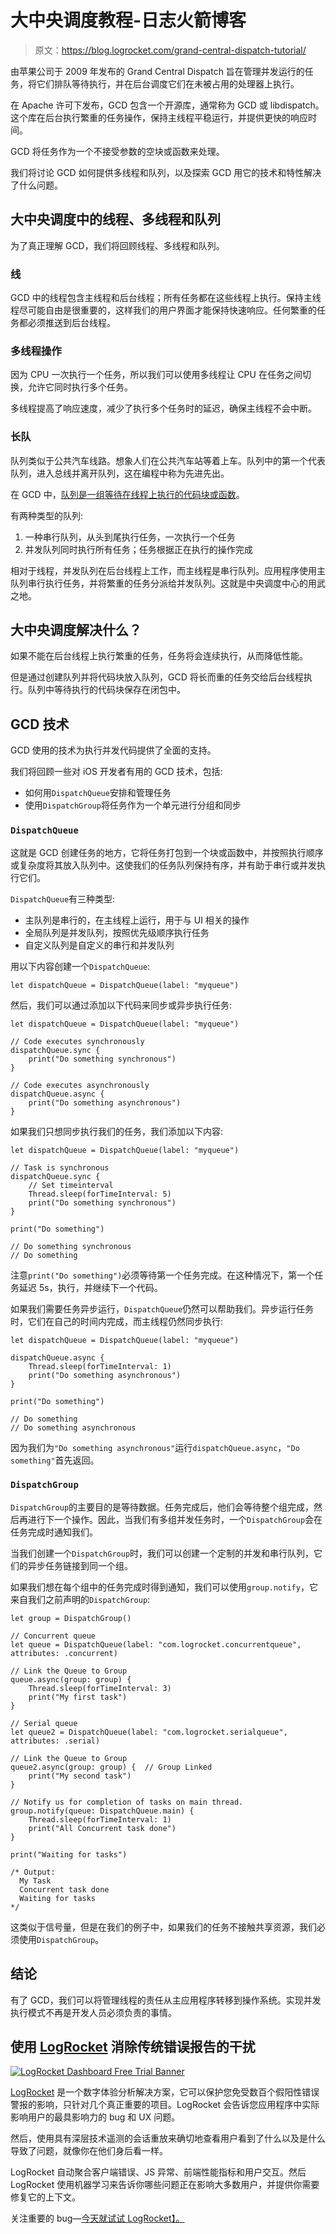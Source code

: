 # 大中央调度教程-日志火箭博客

> 原文：<https://blog.logrocket.com/grand-central-dispatch-tutorial/>

由苹果公司于 2009 年发布的 Grand Central Dispatch 旨在管理并发运行的任务，将它们排队等待执行，并在后台调度它们在未被占用的处理器上执行。

在 Apache 许可下发布，GCD 包含一个开源库，通常称为 GCD 或 libdispatch。这个库在后台执行繁重的任务操作，保持主线程平稳运行，并提供更快的响应时间。

GCD 将任务作为一个不接受参数的空块或函数来处理。

我们将讨论 GCD 如何提供多线程和队列，以及探索 GCD 用它的技术和特性解决了什么问题。

## 大中央调度中的线程、多线程和队列

为了真正理解 GCD，我们将回顾线程、多线程和队列。

### 线

GCD 中的线程包含主线程和后台线程；所有任务都在这些线程上执行。保持主线程尽可能自由是很重要的，这样我们的用户界面才能保持快速响应。任何繁重的任务都必须推送到后台线程。

### 多线程操作

因为 CPU 一次执行一个任务，所以我们可以使用多线程让 CPU 在任务之间切换，允许它同时执行多个任务。

多线程提高了响应速度，减少了执行多个任务时的延迟，确保主线程不会中断。

### 长队

队列类似于公共汽车线路。想象人们在公共汽车站等着上车。队列中的第一个代表队列，进入总线并离开队列，这在编程中称为先进先出。

在 GCD 中，[队列是一组等待在线程上执行的代码块或函数](https://blog.logrocket.com/know-your-javascript-data-structures/#Queue)。

有两种类型的队列:

1.  一种串行队列，从头到尾执行任务，一次执行一个任务
2.  并发队列同时执行所有任务；任务根据正在执行的操作完成

相对于线程，并发队列在后台线程上工作，而主线程是串行队列。应用程序使用主队列串行执行任务，并将繁重的任务分派给并发队列。这就是中央调度中心的用武之地。

## 大中央调度解决什么？

如果不能在后台线程上执行繁重的任务，任务将会连续执行，从而降低性能。

但是通过创建队列并将代码块放入队列，GCD 将长而重的任务交给后台线程执行。队列中等待执行的代码块保存在闭包中。

## GCD 技术

GCD 使用的技术为执行并发代码提供了全面的支持。

我们将回顾一些对 iOS 开发者有用的 GCD 技术，包括:

*   如何用`DispatchQueue`安排和管理任务
*   使用`DispatchGroup`将任务作为一个单元进行分组和同步

### `DispatchQueue`

这就是 GCD 创建任务的地方，它将任务打包到一个块或函数中，并按照执行顺序或复杂度将其放入队列中。这使我们的任务队列保持有序，并有助于串行或并发执行它们。

`DispatchQueue`有三种类型:

*   主队列是串行的，在主线程上运行，用于与 UI 相关的操作
*   全局队列是并发队列，按照优先级顺序执行任务
*   自定义队列是自定义的串行和并发队列

用以下内容创建一个`DispatchQueue`:

```
let dispatchQueue = DispatchQueue(label: "myqueue")

```

然后，我们可以通过添加以下代码来同步或异步执行任务:

```
let dispatchQueue = DispatchQueue(label: "myqueue")

// Code executes synchronously
dispatchQueue.sync {
    print("Do something synchronous")
}

// Code executes asynchronously
dispatchQueue.async {
    print("Do something asynchronous")
}

```

如果我们只想同步执行我们的任务，我们添加以下内容:

```
let dispatchQueue = DispatchQueue(label: "myqueue")

// Task is synchronous
dispatchQueue.sync {
    // Set timeinterval
    Thread.sleep(forTimeInterval: 5)
    print("Do something synchronous")
}

print("Do something")

// Do something synchronous
// Do something

```

注意`print("Do something")`必须等待第一个任务完成。在这种情况下，第一个任务延迟 5s，执行，并继续下一个代码。

如果我们需要任务异步运行，`DispatchQueue`仍然可以帮助我们。异步运行任务时，它们在自己的时间内完成，而主线程仍然同步执行:

```
let dispatchQueue = DispatchQueue(label: "myqueue")

dispatchQueue.async {
    Thread.sleep(forTimeInterval: 1)
    print("Do something asynchronous")
}

print("Do something")

// Do something
// Do something asynchronous

```

因为我们为`"Do something asynchronous"`运行`dispatchQueue.async`，`"Do something"`首先返回。

### `DispatchGroup`

`DispatchGroup`的主要目的是等待数据。任务完成后，他们会等待整个组完成，然后再进行下一个操作。因此，当我们有多组并发任务时，一个`DispatchGroup`会在任务完成时通知我们。

当我们创建一个`DispatchGroup`时，我们可以创建一个定制的并发和串行队列，它们的异步任务链接到同一个组。

如果我们想在每个组中的任务完成时得到通知，我们可以使用`group.notify`，它来自我们之前声明的`DispatchGroup`:

```
let group = DispatchGroup()

// Concurrent queue
let queue = DispatchQueue(label: "com.logrocket.concurrentqueue", attributes: .concurrent)

// Link the Queue to Group
queue.async(group: group) {  
    Thread.sleep(forTimeInterval: 3)
    print("My first task")
}

// Serial queue
let queue2 = DispatchQueue(label: "com.logrocket.serialqueue", attributes: .serial)

// Link the Queue to Group
queue2.async(group: group) {  // Group Linked
    print("My second task")
}

// Notify us for completion of tasks on main thread.
group.notify(queue: DispatchQueue.main) {
    Thread.sleep(forTimeInterval: 1)
    print("All Concurrent task done")
}

print("Waiting for tasks")

/* Output:
  My Task
  Concurrent task done
  Waiting for tasks
*/

```

这类似于信号量，但是在我们的例子中，如果我们的任务不接触共享资源，我们必须使用`DispatchGroup`。

## 结论

有了 GCD，我们可以将管理线程的责任从主应用程序转移到操作系统。实现并发执行模式不再是开发人员必须负责的事情。

## 使用 [LogRocket](https://lp.logrocket.com/blg/signup) 消除传统错误报告的干扰

[![LogRocket Dashboard Free Trial Banner](img/d6f5a5dd739296c1dd7aab3d5e77eeb9.png)](https://lp.logrocket.com/blg/signup)

[LogRocket](https://lp.logrocket.com/blg/signup) 是一个数字体验分析解决方案，它可以保护您免受数百个假阳性错误警报的影响，只针对几个真正重要的项目。LogRocket 会告诉您应用程序中实际影响用户的最具影响力的 bug 和 UX 问题。

然后，使用具有深层技术遥测的会话重放来确切地查看用户看到了什么以及是什么导致了问题，就像你在他们身后看一样。

LogRocket 自动聚合客户端错误、JS 异常、前端性能指标和用户交互。然后 LogRocket 使用机器学习来告诉你哪些问题正在影响大多数用户，并提供你需要修复它的上下文。

关注重要的 bug—[今天就试试 LogRocket】。](https://lp.logrocket.com/blg/signup-issue-free)
